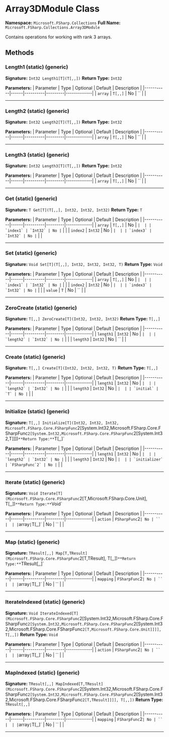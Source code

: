 # Array3DModule Class

**Namespace:** `Microsoft.FSharp.Collections`
**Full Name:** `Microsoft.FSharp.Collections.Array3DModule`

Contains operations for working with rank 3 arrays.

## Methods

### Length1 (static) (generic)

**Signature:** `Int32 Length1[T](T[,,])`
**Return Type:** `Int32`

**Parameters:**
| Parameter | Type | Optional | Default | Description |
|-----------|------|----------|---------|-------------|
| `array` | `T[,,]` | No | `` |  |

---

### Length2 (static) (generic)

**Signature:** `Int32 Length2[T](T[,,])`
**Return Type:** `Int32`

**Parameters:**
| Parameter | Type | Optional | Default | Description |
|-----------|------|----------|---------|-------------|
| `array` | `T[,,]` | No | `` |  |

---

### Length3 (static) (generic)

**Signature:** `Int32 Length3[T](T[,,])`
**Return Type:** `Int32`

**Parameters:**
| Parameter | Type | Optional | Default | Description |
|-----------|------|----------|---------|-------------|
| `array` | `T[,,]` | No | `` |  |

---

### Get (static) (generic)

**Signature:** `T Get[T](T[,,], Int32, Int32, Int32)`
**Return Type:** `T`

**Parameters:**
| Parameter | Type | Optional | Default | Description |
|-----------|------|----------|---------|-------------|
| `array` | `T[,,]` | No | `` |  |
| `index1` | `Int32` | No | `` |  |
| `index2` | `Int32` | No | `` |  |
| `index3` | `Int32` | No | `` |  |

---

### Set (static) (generic)

**Signature:** `Void Set[T](T[,,], Int32, Int32, Int32, T)`
**Return Type:** `Void`

**Parameters:**
| Parameter | Type | Optional | Default | Description |
|-----------|------|----------|---------|-------------|
| `array` | `T[,,]` | No | `` |  |
| `index1` | `Int32` | No | `` |  |
| `index2` | `Int32` | No | `` |  |
| `index3` | `Int32` | No | `` |  |
| `value` | `T` | No | `` |  |

---

### ZeroCreate (static) (generic)

**Signature:** `T[,,] ZeroCreate[T](Int32, Int32, Int32)`
**Return Type:** `T[,,]`

**Parameters:**
| Parameter | Type | Optional | Default | Description |
|-----------|------|----------|---------|-------------|
| `length1` | `Int32` | No | `` |  |
| `length2` | `Int32` | No | `` |  |
| `length3` | `Int32` | No | `` |  |

---

### Create (static) (generic)

**Signature:** `T[,,] Create[T](Int32, Int32, Int32, T)`
**Return Type:** `T[,,]`

**Parameters:**
| Parameter | Type | Optional | Default | Description |
|-----------|------|----------|---------|-------------|
| `length1` | `Int32` | No | `` |  |
| `length2` | `Int32` | No | `` |  |
| `length3` | `Int32` | No | `` |  |
| `initial` | `T` | No | `` |  |

---

### Initialize (static) (generic)

**Signature:** `T[,,] Initialize[T](Int32, Int32, Int32, Microsoft.FSharp.Core.FSharpFunc`2[System.Int32,Microsoft.FSharp.Core.FSharpFunc`2[System.Int32,Microsoft.FSharp.Core.FSharpFunc`2[System.Int32,T]]])`
**Return Type:** `T[,,]`

**Parameters:**
| Parameter | Type | Optional | Default | Description |
|-----------|------|----------|---------|-------------|
| `length1` | `Int32` | No | `` |  |
| `length2` | `Int32` | No | `` |  |
| `length3` | `Int32` | No | `` |  |
| `initializer` | `FSharpFunc`2` | No | `` |  |

---

### Iterate (static) (generic)

**Signature:** `Void Iterate[T](Microsoft.FSharp.Core.FSharpFunc`2[T,Microsoft.FSharp.Core.Unit], T[,,])`
**Return Type:** `Void`

**Parameters:**
| Parameter | Type | Optional | Default | Description |
|-----------|------|----------|---------|-------------|
| `action` | `FSharpFunc`2` | No | `` |  |
| `array` | `T[,,]` | No | `` |  |

---

### Map (static) (generic)

**Signature:** `TResult[,,] Map[T,TResult](Microsoft.FSharp.Core.FSharpFunc`2[T,TResult], T[,,])`
**Return Type:** `TResult[,,]`

**Parameters:**
| Parameter | Type | Optional | Default | Description |
|-----------|------|----------|---------|-------------|
| `mapping` | `FSharpFunc`2` | No | `` |  |
| `array` | `T[,,]` | No | `` |  |

---

### IterateIndexed (static) (generic)

**Signature:** `Void IterateIndexed[T](Microsoft.FSharp.Core.FSharpFunc`2[System.Int32,Microsoft.FSharp.Core.FSharpFunc`2[System.Int32,Microsoft.FSharp.Core.FSharpFunc`2[System.Int32,Microsoft.FSharp.Core.FSharpFunc`2[T,Microsoft.FSharp.Core.Unit]]]], T[,,])`
**Return Type:** `Void`

**Parameters:**
| Parameter | Type | Optional | Default | Description |
|-----------|------|----------|---------|-------------|
| `action` | `FSharpFunc`2` | No | `` |  |
| `array` | `T[,,]` | No | `` |  |

---

### MapIndexed (static) (generic)

**Signature:** `TResult[,,] MapIndexed[T,TResult](Microsoft.FSharp.Core.FSharpFunc`2[System.Int32,Microsoft.FSharp.Core.FSharpFunc`2[System.Int32,Microsoft.FSharp.Core.FSharpFunc`2[System.Int32,Microsoft.FSharp.Core.FSharpFunc`2[T,TResult]]]], T[,,])`
**Return Type:** `TResult[,,]`

**Parameters:**
| Parameter | Type | Optional | Default | Description |
|-----------|------|----------|---------|-------------|
| `mapping` | `FSharpFunc`2` | No | `` |  |
| `array` | `T[,,]` | No | `` |  |

---